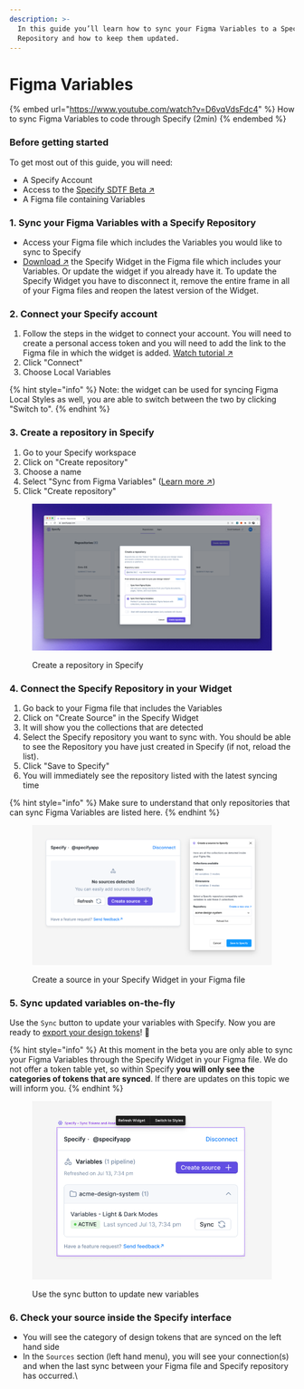 ```yaml
---
description: >-
  In this guide you’ll learn how to sync your Figma Variables to a Specify
  Repository and how to keep them updated.
---
```


# Figma Variables

{% embed url="https://www.youtube.com/watch?v=D6vqVdsFdc4" %}
How to sync Figma Variables to code through Specify (2min)
{% endembed %}

### Before getting started

To get most out of this guide, you will need:

* A Specify Account
* Access to the [Specify SDTF Beta ↗](https://specify.typeform.com/to/sKM7DAqW?typeform-source=specifyapp.com#source=docs)
* A Figma file containing Variables

### 1. Sync your Figma Variables with a Specify Repository

* Access your Figma file which includes the Variables you would like to sync to Specify
* [Download ↗](https://www.figma.com/community/widget/1182723580740552626/Specify---Sync-Tokens-and-Assets) the Specify Widget in the Figma file which includes your Variables. Or update the widget if you already have it. To update the Specify Widget you have to disconnect it, remove the entire frame in all of your Figma files and reopen the latest version of the Widget.

### 2. Connect your Specify account

1. Follow the steps in the widget to connect your account. You will need to create a personal access token and you will need to add the link to the Figma file in which the widget is added. [Watch tutorial ↗](https://help.specifyapp.com/en/articles/6837203-how-to-use-the-figma-widget)
2. Click "Connect"
3. Choose Local Variables

{% hint style="info" %}
Note: the widget can be used for syncing Figma Local Styles as well, you are able to switch between the two by clicking "Switch to".
{% endhint %}

### 3. Create a repository in Specify

1. Go to your Specify workspace
2. Click on "Create repository"
3. Choose a name
4. Select "Sync from Figma Variables" ([Learn more ↗︎](https://help.specifyapp.com/en/articles/7983267-what-type-of-repository-do-i-need))
5. Click "Create repository"

<figure><img src="../.gitbook/assets/Create repository.png" alt=""><figcaption><p>Create a repository in Specify</p></figcaption></figure>

### 4. Connect the Specify Repository in your Widget

1. Go back to your Figma file that includes the Variables
2. Click on "Create Source" in the Specify Widget
3. It will show you the collections that are detected
4. Select the Specify repository you want to sync with. You should be able to see the Repository you have just created in Specify (if not, reload the list).
5. Click "Save to Specify"
6. You will immediately see the repository listed with the latest syncing time

{% hint style="info" %}
Make sure to understand that only repositories that can sync Figma Variables are listed here.
{% endhint %}

<figure><img src="../.gitbook/assets/Create source.png" alt=""><figcaption><p>Create a source in your Specify Widget in your Figma file</p></figcaption></figure>

### 5. Sync updated variables on-the-fly

Use the `Sync` button to update your variables with Specify. Now you are ready to [export your design tokens](cli.md)! 🎉&#x20;

{% hint style="info" %}
At this moment in the beta you are only able to sync your Figma Variables through the Specify Widget in your Figma file. We do not offer a token table yet, so within Specify **you will only see the categories of tokens that are synced**. If there are updates on this topic we will inform you.
{% endhint %}



<figure><img src="../.gitbook/assets/Sources overview widget.png" alt=""><figcaption><p>Use the sync button to update new variables</p></figcaption></figure>



### 6. Check your source inside the Specify interface

* You will see the category of design tokens that are synced on the left hand side
* In the `Sources` section (left hand menu), you will see your connection(s) and when the last sync between your Figma file and Specify repository has occurred.\
